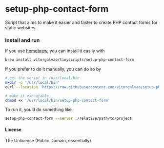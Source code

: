 # setup-php-contact-form

Script that aims to make it easier and faster to create PHP contact forms for static websites.

### Install and run

If you use [homebrew](http://brew.sh/), you can install it easily with

```bash
brew install vitorgalvao/tinyscripts/setup-php-contact-form
```

If you prefer to do it manually, you can do so by

```bash
# get the script in /usr/local/bin
mkdir -p '/usr/local/bin'
curl --location 'https://raw.githubusercontent.com/vitorgalvao/setup-php-contact-form/master/setup-php-contact-form' --output '/usr/local/bin/setup-php-contact-form'

# make it executable
chmod +x '/usr/local/bin/setup-php-contact-form'
```

To run it, you’d do something like

```bash
setup-php-contact-form --server ./relative/path/to/project
```

#### License
The Unlicense (Public Domain, essentially)
